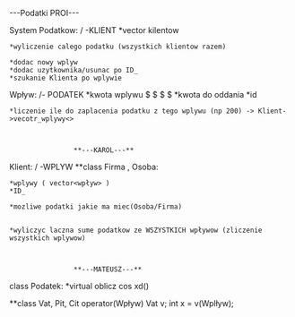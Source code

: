 ---Podatki PROI---


System Podatkow: /  -KLIENT
    *vector  kilentow

    *wyliczenie calego podatku (wszystkich klientow razem)

    *dodac nowy wplyw
    *dodac uzytkownika/usunac po ID_
    *szukanie Klienta po wplywie



Wpływ:  /- PODATEK
    *kwota wplywu $ $ $ $
    *kwota do oddania 
    *id


    *liczenie ile do zaplacenia podatku z tego wplywu (np 200) -> Klient->vecotr_wplywy<>
    


                    **---KAROL---**
Klient: / -WPLYW
**class Firma , Osoba:

    *wplywy ( vector<wpływ> )
    *ID_

    *mozliwe podatki jakie ma miec(Osoba/Firma)


    *wyliczyc laczna sume podatkow ze WSZYSTKICH wpływow (zliczenie wszystkich wplywow)



                    **---MATEUSZ---**
class Podatek:
    *virtual oblicz cos xd()

  **class Vat, Pit, Cit
      operator(Wpływ)
      Vat v;
      int x = v(Wplływ);



    











